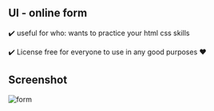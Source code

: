 ## UI - online form
✔️ useful for who:
wants to practice your html css skills

✔️ License
free for everyone to use in any good purposes ❤️

## Screenshot
![form](https://github.com/mxdxt09/Form/assets/83859258/7266a2f9-4db2-4ac8-9a55-1b132d77ba08)
